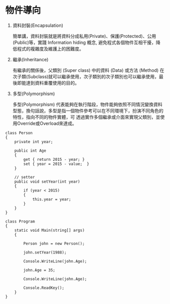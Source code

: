 # 物件導向

1. 資料封裝(Encapsulation)

   簡單講，資料封裝就是將資料分成私用(Private)、保護(Protected)、公用(Public)等，實踐 Information hiding 概念, 避免程式各個物件互相干擾，降低程式的複雜度及維護上的困難度。 

2. 繼承(Inheritance)

   有繼承的關係後，父類別 (Super class) 中的資料 (Data) 或方法 (Method) 在次子類(Subclass)就可以繼承使用，次子類別的次子類別也可以繼承使用，最後即能達到資料重覆使用的目的。

3. 多型(Polymorphism)

   多型(Polymorphism) 代表能夠在執行階段，物件能夠依照不同情況變換資料型態，換句話說，多型是指一個物件參考可以在不同環境下，扮演不同角色的特性，指向不同的物件實體，可 透過實作多個繼承或介面來實現父類別，並使用Override或Overload來達成。
   
```
class Person
{
    private int year;

    public int Age
    {
        get { return 2015 - year; }
        set { year = 2015 - value;  }
    }

    // setter
    public void setYear(int year)
    {
        if (year < 2015)
        {
            this.year = year;
        }
    }
}

class Program
{
    static void Main(string[] args)
    {

        Person john = new Person();

        john.setYear(1988);

        Console.WriteLine(john.Age);

        john.Age = 35;

        Console.WriteLine(john.Age);

        Console.ReadKey();
    }
}
```